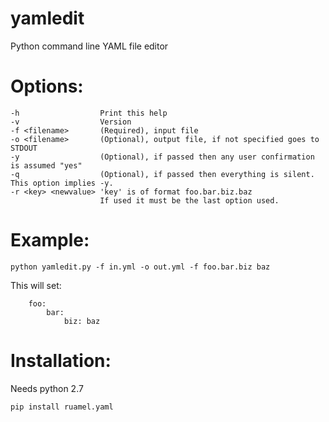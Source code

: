# yamledit
Python command line YAML file editor

# Options:
    -h                  Print this help
    -v                  Version
    -f <filename>       (Required), input file
    -o <filename>       (Optional), output file, if not specified goes to STDOUT
    -y                  (Optional), if passed then any user confirmation is assumed "yes"
    -q                  (Optional), if passed then everything is silent. This option implies -y.
    -r <key> <newvalue> 'key' is of format foo.bar.biz.baz
                        If used it must be the last option used.

# Example:
    python yamledit.py -f in.yml -o out.yml -f foo.bar.biz baz
    
This will set:

        foo:
            bar:
                biz: baz

# Installation:

Needs python 2.7

    pip install ruamel.yaml
